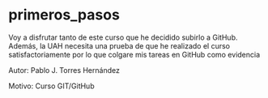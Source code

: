 # primeros_pasos
Voy a disfrutar tanto de este curso que he decidido subirlo a GitHub. Además, la UAH necesita una prueba de que he realizado el curso satisfactoriamente por lo que colgare mis tareas en GitHub como evidencia

Autor: Pablo J. Torres Hernández

Motivo: Curso GIT/GitHub
